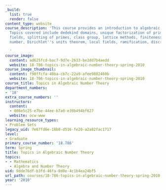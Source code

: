 ```yaml
---
_build:
  list: true
  render: false
content_type: website
course_description: 'This course provides an introduction to algebraic number theory.
  Topics covered include dedekind domains, unique factorization of prime ideals, number
  fields, splitting of primes, class group, lattice methods, finiteness of the class
  number, Dirichlet''s units theorem, local fields, ramification, discriminants.

  '
course_image:
  content: ad625fcd-bac7-9d7e-2633-be2dd7b4aedd
  website: 18-786-topics-in-algebraic-number-theory-spring-2010
course_image_thumbnail:
  content: f98ffcfa-40ba-cb7c-22a9-afee9882460b
  website: 18-786-topics-in-algebraic-number-theory-spring-2010
course_title: Topics in Algebraic Number Theory
department_numbers:
- '18'
extra_course_numbers: ''
instructors:
  content:
  - 006e5c25-e7be-44ee-b7a0-e39b494bf627
  website: ocw-www
learning_resource_types:
- Problem Sets
legacy_uid: 7e67fd6e-18b8-d516-fe20-a2a82fac1717
level:
- Graduate
primary_course_number: '18.786'
term: Spring
title: Topics in Algebraic Number Theory
topics:
- - Mathematics
  - Algebra and Number Theory
uid: 9dde76df-b3fd-46fa-8d0e-4c1b4ea24bf5
url_path: courses/18-786-topics-in-algebraic-number-theory-spring-2010
year: '2010'
---
```

